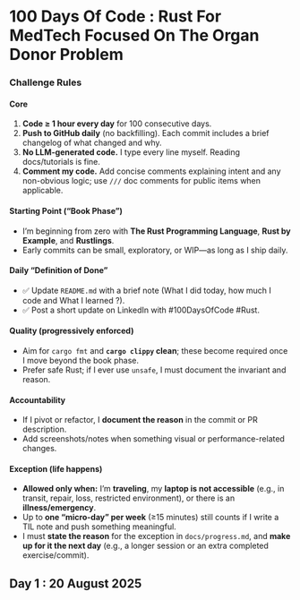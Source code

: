 # 100 Days Of Code : Rust For MedTech Focused On The Organ Donor Problem

### Challenge Rules

#### Core
1. **Code ≥ 1 hour every day** for 100 consecutive days.
2. **Push to GitHub daily** (no backfilling). Each commit includes a brief changelog of what changed and why.
3. **No LLM-generated code.** I type every line myself. Reading docs/tutorials is fine.
4. **Comment my code.** Add concise comments explaining intent and any non-obvious logic; use `///` doc comments for public items when applicable.

#### Starting Point (“Book Phase”)
- I’m beginning from zero with **The Rust Programming Language**, **Rust by Example**, and **Rustlings**.
- Early commits can be small, exploratory, or WIP—as long as I ship daily.

#### Daily “Definition of Done”
- ✅ Update `README.md` with a brief note (What I did today, how much I code and What I learned ?).
- ✅ Post a short update on LinkedIn with #100DaysOfCode #Rust.

#### Quality (progressively enforced)
- Aim for `cargo fmt` and **`cargo clippy` clean**; these become required once I move beyond the book phase.
- Prefer safe Rust; if I ever use `unsafe`, I must document the invariant and reason.

#### Accountability
- If I pivot or refactor, I **document the reason** in the commit or PR description.
- Add screenshots/notes when something visual or performance-related changes.

#### Exception (life happens)
- **Allowed only when:** I’m **traveling**, my **laptop is not accessible** (e.g., in transit, repair, loss, restricted environment), or there is an **illness/emergency**.
- Up to **one “micro-day” per week** (≥15 minutes) still counts if I write a TIL note and push something meaningful.
- I must **state the reason** for the exception in `docs/progress.md`, and **make up for it the next day** (e.g., a longer session or an extra completed exercise/commit).

## Day 1 : 20 August 2025

